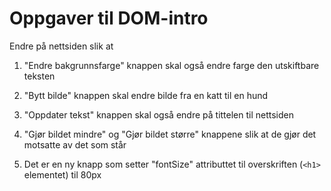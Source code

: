 # Oppgaver til DOM-intro

Endre på nettsiden slik at 

1) "Endre bakgrunnsfarge" knappen skal også endre farge den utskiftbare teksten

2) "Bytt bilde" knappen skal endre bilde fra en katt til en hund

3) "Oppdater tekst" knappen skal også endre på tittelen til nettsiden

4) "Gjør bildet mindre" og "Gjør bildet større" knappene slik at de gjør det motsatte av det som står

5) Det er en ny knapp som setter "fontSize" attributtet til overskriften (`<h1>` elementet) til 80px
